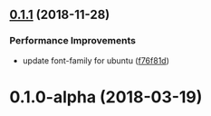 ## [0.1.1](https://github.com/lc-ui/lcui.css/compare/v0.1.0-alpha...v0.1.1) (2018-11-28)


### Performance Improvements

* update font-family for ubuntu ([f76f81d](https://github.com/lc-ui/lcui.css/commit/f76f81d))



# 0.1.0-alpha (2018-03-19)



